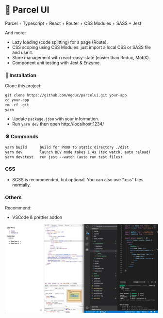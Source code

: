 # 🚀 Parcel UI

Parcel + Typescript + React + Router + CSS Modules + SASS + Jest

And more:

- Lazy loading (code splitting) for a page (Route).
- CSS scoping using CSS Modules: just import a local CSS or SASS file and use it.
- Store management with react-easy-state (easier than Redux, MobX).
- Component unit testing with Jest & Enzyme.

### 🔧 Installation

Clone this project:

```
git clone https://github.com/ngduc/parcelui.git your-app
cd your-app
rm -rf .git
yarn
```

- Update `package.json` with your information.
- Run `yarn dev` then open http://localhost:1234/

### ⚙️ Commands

```
yarn build      build for PROD to static directory ./dist
yarn dev        launch DEV mode takes 1.4s (tsc watch, auto reload)
yarn dev:test   run jest --watch (auto run test files)
```

### CSS

- SCSS is recommended, but optional. You can also use ".css" files normally.

### Others

Recommend:

- VSCode & prettier addon

<img src="tools/dev.jpg">
